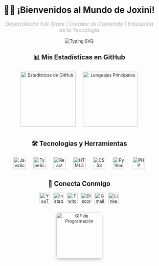 <!-- Encabezado con Animación de Escritura -->
<div align="center">
  <h1>👨‍💻 ¡Bienvenidos al Mundo de Joxini!</h1>
  <p style="font-size: 1.2em; color: #b0b0b0;">
    <span style="font-style: italic;">Desarrollador Full-Stack | Creador de Contenido | Entusiasta de la Tecnología</span>
  </p>
  <img src="https://readme-typing-svg.demolab.com?font=Fira+Code&size=20&pause=1000&color=00FF88&center=true&vCenter=true&width=500&lines=Creando+proyectos+incre%C3%ADbles+con+c%C3%B3digo;Produciendo+contenido+en+YouTube+y+Twitch;Apasionado+por+JavaScript%2C+Python+y+PHP" alt="Typing SVG" />
</div>

<!-- Sección de Estadísticas y Lenguajes -->
<div align="center" style="margin: 30px 0;">
  <h2>📊 Mis Estadísticas en GitHub</h2>
  <img src="https://github-readme-stats.vercel.app/api?username=Joxini&show_icons=true&include_all_commits=true&count_private=true&theme=radical&hide_border=true&custom_title=Estad%C3%ADsticas+de+Contribuci%C3%B3n" height="180" alt="Estadísticas de GitHub" style="padding: 10px;" />
  <img src="https://github-readme-stats.vercel.app/api/top-langs?username=Joxini&layout=compact&langs_count=6&theme=radical&hide_border=true&custom_title=Lenguajes+Principales" height="180" alt="Lenguajes Principales" style="padding: 10px;" />
</div>

<!-- Sección de Tecnologías con Efectos de Hover -->
<div align="center" style="margin: 30px 0;">
  <h2>🛠️ Tecnologías y Herramientas</h2>
  <div style="display: flex; flex-wrap: wrap; justify-content: center; gap: 15px;">
    <img src="https://cdn.jsdelivr.net/gh/devicons/devicon/icons/javascript/javascript-original.svg" height="40" alt="JavaScript" style="transition: transform 0.3s; margin: 5px;" onmouseover="this.style.transform='scale(1.2)'" onmouseout="this.style.transform='scale(1)'" />
    <img src="https://cdn.jsdelivr.net/gh/devicons/devicon/icons/typescript/typescript-original.svg" height="40" alt="TypeScript" style="transition: transform 0.3s; margin: 5px;" onmouseover="this.style.transform='scale(1.2)'" onmouseout="this.style.transform='scale(1)'" />
    <img src="https://cdn.jsdelivr.net/gh/devicons/devicon/icons/react/react-original.svg" height="40" alt="React" style="transition: transform 0.3s; margin: 5px;" onmouseover="this.style.transform='scale(1.2)'" onmouseout="this.style.transform='scale(1)'" />
    <img src="https://cdn.jsdelivr.net/gh/devicons/devicon/icons/html5/html5-original.svg" height="40" alt="HTML5" style="transition: transform 0.3s; margin: 5px;" onmouseover="this.style.transform='scale(1.2)'" onmouseout="this.style.transform='scale(1)'" />
    <img src="https://cdn.jsdelivr.net/gh/devicons/devicon/icons/css3/css3-original.svg" height="40" alt="CSS3" style="transition: transform 0.3s; margin: 5px;" onmouseover="this.style.transform='scale(1.2)'" onmouseout="this.style.transform='scale(1)'" />
    <img src="https://cdn.jsdelivr.net/gh/devicons/devicon/icons/python/python-original.svg" height="40" alt="Python" style="transition: transform 0.3s; margin: 5px;" onmouseover="this.style.transform='scale(1.2)'" onmouseout="this.style.transform='scale(1)'" />
    <img src="https://cdn.jsdelivr.net/gh/devicons/devicon/icons/php/php-original.svg" height="40" alt="PHP" style="transition: transform 0.3s; margin: 5px;" onmouseover="this.style.transform='scale(1.2)'" onmouseout="this.style.transform='scale(1)'" />
  </div>
</div>

<!-- Sección de Redes Sociales con Badges Modernos -->
<div align="center" style="margin: 30px 0;">
  <h2>📱 Conecta Conmigo</h2>
  <div style="display: flex; flex-wrap: wrap; justify-content: center; gap: 10px;">
    <a href="https://youtube.com/@joxini5979?si=vrc04fcG1awqvWtZ">
      <img src="https://img.shields.io/badge/YouTube-%23FF0000?style=for-the-badge&logo=youtube&logoColor=white" height="35" alt="YouTube" />
    </a>
    <a href="https://www.instagram.com/joxini_jv?igsh=MXZmYTE1ODJpZ2V3NQ==">
      <img src="https://img.shields.io/badge/Instagram-%23E4405F?style=for-the-badge&logo=instagram&logoColor=white" height="35" alt="Instagram" />
    </a>
    <a href="#">
      <img src="https://img.shields.io/badge/Twitch-%239146FF?style=for-the-badge&logo=twitch&logoColor=white" height="35" alt="Twitch" />
    </a>
    <a href="#">
      <img src="https://img.shields.io/badge/Discord-%237289DA?style=for-the-badge&logo=discord&logoColor=white" height="35" alt="Discord" />
    </a>
    <a href="#">
      <img src="https://img.shields.io/badge/Gmail-%23D14836?style=for-the-badge&logo=gmail&logoColor=white" height="35" alt="Gmail" />
    </a>
    <a href="#">
      <img src="https://img.shields.io/badge/LinkedIn-%230077B5?style=for-the-badge&logo=linkedin&logoColor=white" height="35" alt="LinkedIn" />
    </a>
  </div>
</div>

<!-- GIF Animado Divertido -->
<div align="center" style="margin: 30px 0;">
  <img height="150" src="https://media0.giphy.com/media/GRSnxyhJnPsaQy9YLn/giphy.gif" alt="GIF de Programación" style="border-radius: 10px; box-shadow: 0 4px 8px rgba(0,0,0,0.2);" />
</div>
